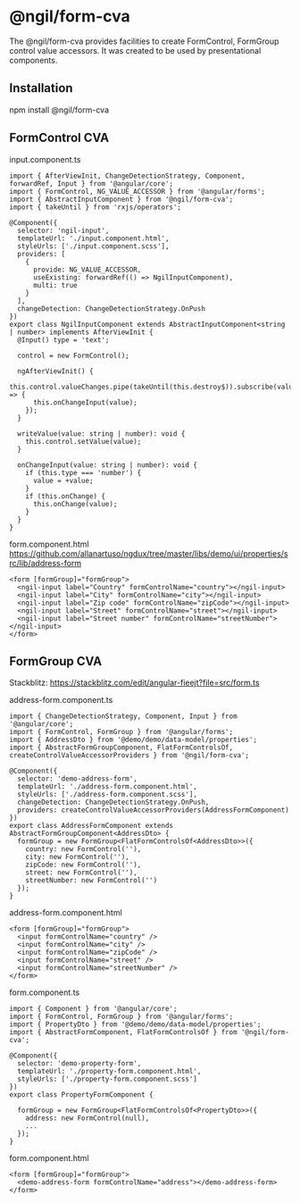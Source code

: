 # @ngil/form-cva

The @ngil/form-cva provides facilities to create FormControl, FormGroup control value accessors.
It was created to be used by presentational components.

## Installation

npm install @ngil/form-cva

## FormControl CVA

input.component.ts

```
import { AfterViewInit, ChangeDetectionStrategy, Component, forwardRef, Input } from '@angular/core';
import { FormControl, NG_VALUE_ACCESSOR } from '@angular/forms';
import { AbstractInputComponent } from '@ngil/form-cva';
import { takeUntil } from 'rxjs/operators';

@Component({
  selector: 'ngil-input',
  templateUrl: './input.component.html',
  styleUrls: ['./input.component.scss'],
  providers: [
    {
      provide: NG_VALUE_ACCESSOR,
      useExisting: forwardRef(() => NgilInputComponent),
      multi: true
    }
  ],
  changeDetection: ChangeDetectionStrategy.OnPush
})
export class NgilInputComponent extends AbstractInputComponent<string | number> implements AfterViewInit {
  @Input() type = 'text';

  control = new FormControl();

  ngAfterViewInit() {
    this.control.valueChanges.pipe(takeUntil(this.destroy$)).subscribe(value => {
      this.onChangeInput(value);
    });
  }

  writeValue(value: string | number): void {
    this.control.setValue(value);
  }

  onChangeInput(value: string | number): void {
    if (this.type === 'number') {
      value = +value;
    }
    if (this.onChange) {
      this.onChange(value);
    }
  }
}
```

form.component.html
https://github.com/allanartuso/ngdux/tree/master/libs/demo/ui/properties/src/lib/address-form

```
<form [formGroup]="formGroup">
  <ngil-input label="Country" formControlName="country"></ngil-input>
  <ngil-input label="City" formControlName="city"></ngil-input>
  <ngil-input label="Zip code" formControlName="zipCode"></ngil-input>
  <ngil-input label="Street" formControlName="street"></ngil-input>
  <ngil-input label="Street number" formControlName="streetNumber"></ngil-input>
</form>

```

## FormGroup CVA

Stackblitz: https://stackblitz.com/edit/angular-fieejt?file=src/form.ts

address-form.component.ts

```
import { ChangeDetectionStrategy, Component, Input } from '@angular/core';
import { FormControl, FormGroup } from '@angular/forms';
import { AddressDto } from '@demo/demo/data-model/properties';
import { AbstractFormGroupComponent, FlatFormControlsOf, createControlValueAccessorProviders } from '@ngil/form-cva';

@Component({
  selector: 'demo-address-form',
  templateUrl: './address-form.component.html',
  styleUrls: ['./address-form.component.scss'],
  changeDetection: ChangeDetectionStrategy.OnPush,
  providers: createControlValueAccessorProviders(AddressFormComponent)
})
export class AddressFormComponent extends AbstractFormGroupComponent<AddressDto> {
  formGroup = new FormGroup<FlatFormControlsOf<AddressDto>>({
    country: new FormControl(''),
    city: new FormControl(''),
    zipCode: new FormControl(''),
    street: new FormControl(''),
    streetNumber: new FormControl('')
  });
}
```

address-form.component.html

```
<form [formGroup]="formGroup">
  <input formControlName="country" />
  <input formControlName="city" />
  <input formControlName="zipCode" />
  <input formControlName="street" />
  <input formControlName="streetNumber" />
</form>
```

form.component.ts

```
import { Component } from '@angular/core';
import { FormControl, FormGroup } from '@angular/forms';
import { PropertyDto } from '@demo/demo/data-model/properties';
import { AbstractFormComponent, FlatFormControlsOf } from '@ngil/form-cva';

@Component({
  selector: 'demo-property-form',
  templateUrl: './property-form.component.html',
  styleUrls: ['./property-form.component.scss']
})
export class PropertyFormComponent {

  formGroup = new FormGroup<FlatFormControlsOf<PropertyDto>>({
    address: new FormControl(null),
    ...
  });
}
```

form.component.html

```
<form [formGroup]="formGroup">
  <demo-address-form formControlName="address"></demo-address-form>
</form>
```
